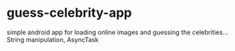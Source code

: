 # guess-celebrity-app
simple android app for loading online images and guessing the celebrities... String manipulation, AsyncTask
